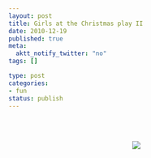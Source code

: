 ```yaml
--- 
layout: post
title: Girls at the Christmas play II
date: 2010-12-19
published: true
meta: 
  aktt_notify_twitter: "no"
tags: []

type: post
categories: 
- fun
status: publish
---
```



<br /><br /><center>[![](http://eick.us/files/2010/12/B8F5D832-180F-4D43-AAE2-DDF88C1B3AEC0.jpg)](http://eick.us/files/2010/12/B8F5D832-180F-4D43-AAE2-DDF88C1B3AEC0.jpg)</center><br /><br />
